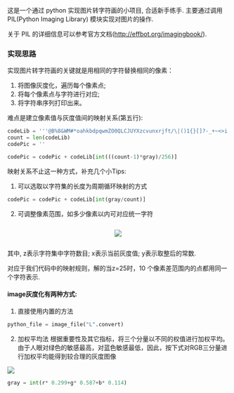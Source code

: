 这是一个通过 python 实现图片转字符画的小项目, 合适新手练手. 主要通过调用 PIL(Python Imaging Library) 模块实现对图片的操作. 

关于 PIL 的详细信息可以参考官方文档(http://effbot.org/imagingbook/).

### 实现思路

实现图片转字符画的关键就是用相同的字符替换相同的像素：
1. 将图像灰度化，遍历每个像素点;
3. 将每个像素点与字符进行对应;
2. 将字符串序列打印出来。

难点是建立像素值与灰度值间的映射关系(第五行):

```python
codeLib = '''@B%8&WM#*oahkbdpqwmZO0QLCJUYXzcvunxrjft/\|()1{}[]?-_+~<>i!lI;:,"^`'. '''#生成字符画所需的字符集
count = len(codeLib)
codePic = ''

codePic = codePic + codeLib[int(((count-1)*gray)/256)]
```

映射关系不止这一种方式，补充几个小Tips:
1. 可以选取以字符集的长度为周期循环映射的方式

```python
codePic = codePic + codeLib[int(gray/count)]
```

2. 可调整像素范围，如多少像素以内可对应统一字符

<div class="output_wrapper" id="output_wrapper_id" style="font-size: 16px; color: rgb(86, 86, 86); line-height: 1.6; word-spacing: 0px; letter-spacing: 0px; font-family: 'Helvetica Neue', Helvetica, 'Hiragino Sans GB', 'Microsoft YaHei', Arial, sans-serif;"><p style="font-size: inherit; color: inherit; line-height: inherit; padding: 0px; margin: 1.5em 0px;"><span class="katex-display" style="display: block; text-align: center; color: inherit; line-height: inherit; margin: 0px; padding: 0px; font-size: 1.22em;"><span class="katex" style="font: 1.21em/1.2 KaTeX_Main, 'Times New Roman', serif; text-indent: 0px; text-rendering: auto; font-size: inherit; color: inherit; line-height: inherit; margin: 0px; white-space: nowrap; display: inline-block; text-align: center; padding: 3px;"><img src="http://po4tl1gtx.bkt.clouddn.com/FgHbXIQs5m5LU-5xlWeg6I_G8gUk" style="font-size: inherit; color: inherit; line-height: inherit; padding: 0px; margin: 0px auto; max-width: 100%; display: inline-block; vertical-align: middle;"></span></span></p></div>

其中, z表示字符集中字符数目; x表示当前灰度值; y表示取整后的常数. 

对应于我们代码中的映射规则，解的当z=25时，10 个像素差范围内的点都用同一个字符表示.


#### image灰度化有两种方式:
1. 直接使用内置的方法

```python
python_file = image_file("L".convert)
```

2. 加权平均法
根据重要性及其它指标，将三个分量以不同的权值进行加权平均。
由于人眼对绿色的敏感最高，对蓝色敏感最低，因此，按下式对RGB三分量进行加权平均能得到较合理的灰度图像

![](http://po4tl1gtx.bkt.clouddn.com/FlORf9bfqvbZ-_62T7rPGPRue2jE)

```python
gray = int(r* 0.299+g* 0.587+b* 0.114)
```
